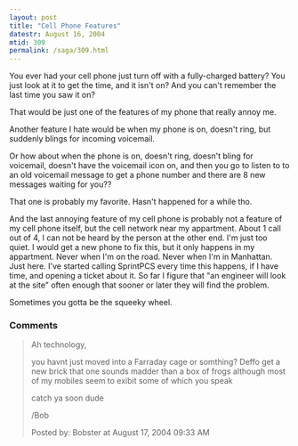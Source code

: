 ```yaml
---
layout: post
title: "Cell Phone Features"
datestr: August 16, 2004
mtid: 309
permalink: /saga/309.html
---
```


You ever had your cell phone just turn off with a fully-charged battery?  You just look at it to get the time, and it isn't on? And you can't remember the last time you saw it on?

That would be just one of the features of my phone that really annoy me.

Another feature I hate would be when my phone is on, doesn't ring, but suddenly blings for incoming voicemail.

Or how about when the phone is on, doesn't ring, doesn't bling for voicemail, doesn't have the voicemail icon on, and then you go to listen to to an old voicemail message to get a phone number and there are 8 new messages waiting for you??

That one is probably my favorite.  Hasn't happened for a while tho.

And the last annoying feature of my cell phone is probably not a feature of my cell phone itself, but the cell network near my appartment.  About 1 call out of 4, I can not be heard by the person at the other end.  I'm just too quiet.  I would get a new phone to fix this, but it only happens in my appartment.  Never when I'm on the road. Never when I'm in Manhattan.  Just here.  I've started calling SprintPCS every time this happens, if I have time, and opening a ticket about it.  So far I figure that "an engineer will look at the site" often enough that sooner or later they will find the problem.

Sometimes you gotta be the squeeky wheel.

### Comments

<blockquote>
Ah technology,

you havnt just moved into a Farraday cage or somthing? Deffo get a new brick that one sounds madder than a box of frogs although most of my mobiles seem to exibit some of which you speak

catch ya soon dude

/Bob
<div class="comment-meta">Posted by: Bobster at August 17, 2004 09:33 AM</div> </blockquote>

